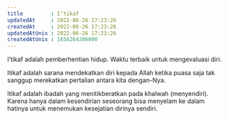 ```yaml
---
title         : I’tikaf
updatedAt     : 2022-06-26 17:23:26
createdAt     : 2022-06-26 17:23:26
updatedAtUnix : 2022-06-26 17:23:26
createdAtUnix : 1656264206000 
---
```


I’tikaf adalah pemberhentian hidup. Waktu terbaik untuk mengevaluasi diri.

Itikaf adalah sarana mendekatkan diri kepada Allah ketika puasa saja tak sanggup merekatkan pertalian antara kita dengan-Nya.

Itikaf adalah ibadah yang menitikberatkan pada khalwah (menyendiri). Karena hanya dalam kesendirian seseorang bisa menyelam ke dalam hatinya untuk menemukan kesejatian dirinya sendiri.
